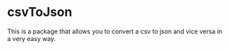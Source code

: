 # csvToJson
This is a package that allows you to convert a csv to json and vice versa in a very easy way.
